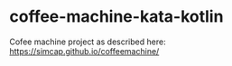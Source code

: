 # coffee-machine-kata-kotlin

Cofee machine project as described here:
https://simcap.github.io/coffeemachine/

